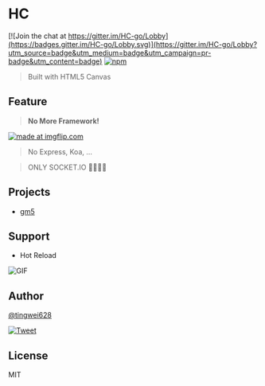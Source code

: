 # HC

[![Join the chat at https://gitter.im/HC-go/Lobby](https://badges.gitter.im/HC-go/Lobby.svg)](https://gitter.im/HC-go/Lobby?utm_source=badge&utm_medium=badge&utm_campaign=pr-badge&utm_content=badge)
[![npm](https://img.shields.io/npm/l/express.svg)](https://github.com/tingwei628/HC/blob/master/LICENSE)

> Built with HTML5 Canvas 

## Feature

  > **No More Framework!**

<a href="https://imgflip.com/i/200c9o"><img src="https://i.imgflip.com/200c9o.jpg" title="made at imgflip.com"/></a>

> No Express, Koa, ...

> ONLY SOCKET.IO :tada::tada::tada::tada:

## Projects

- [gm5](https://github.com/tingwei628/HC/tree/master/lib/gm5)

## Support
- Hot Reload

![GIF](https://media.giphy.com/media/xUOxfhV2mvAFVZMfhS/giphy.gif)

## Author
[@tingwei628](https://github.com/tingwei628)

[![Tweet](https://img.shields.io/twitter/url/http/shields.io.svg?style=social)](https://twitter.com/sbvq6p199xe)

## License
MIT

